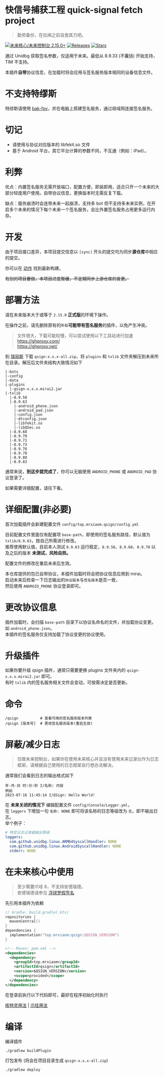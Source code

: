 # 快信号捕获工程 quick-signal fetch project

> 勤劳备份，在拉闸之前自食其力吧。

[![未来核心/未来控制台 2.15.0+](https://img.shields.io/badge/%E6%9C%AA%E6%9D%A5%E6%A0%B8%E5%BF%83/%E6%9C%AA%E6%9D%A5%E6%8E%A7%E5%88%B6%E5%8F%B0-2.15.0+-blue)](https://github.com/mamoe/mirai)
[![Releases](https://img.shields.io/github/downloads/MrXiaoM/qsign/total?label=%E4%B8%8B%E8%BD%BD%E9%87%8F&logo=github)](https://github.com/MrXiaoM/qsign/releases)
[![Stars](https://img.shields.io/github/stars/MrXiaoM/qsign?label=%E6%A0%87%E6%98%9F&logo=github)](https://github.com/MrXiaoM/qsign/stargazers)

通过 Unidbg 获取签名参数，仅适用于未来。最低从 8.9.33 (不囊括) 开始支持，TIM 不支持。

本插件**自带**协议信息，在加载时将会应用与签名服务版本相同的设备信息文件。

# 不支持特缪斯

特缪斯请使用 [bak-fpv](https://github.com/MrXiaoM/qsign/tree/bak-fpv)，并在电脑上搭建签名服务，通过局域网连接签名服务。

# 切记

 - 请使用与协议对应版本的 libfekit.so 文件
 - 基于 Android 平台，其它平台计算的参数不同，不互通（例如：iPad）。

# 利弊

优点：内置签名服务无需开放端口，配置方便，即装即用，适合只开一个未来的大部分轻度用户使用。自带协议信息，更换版本时无需反复下载。

缺点：服务崩溃时会连带未来一起崩溃，支持多 bot 但不支持多未来实例，在开启多个未来的情况下每个未来一个签名服务，会比外置签名服务占用更多运行内存。

# 开发

由于项目接口差异，本项目提交信息以 `[sync]` 开头的提交均为同步**源仓库**中相应的提交。

你可以在 [动作](https://github.com/MrXiaoM/qsign/actions) 找到最新构建。

~~有别的项目要做，本项目进度暂缓，不定期同步上游仓库的变更。~~

# 部署方法

请在未来版本大于或等于 `2.15.0` **正式版**的环境下操作。

在操作之前，请先删除原有的`所有`**可能带有签名服务**的插件，以免产生冲突。

> 文件很大，下载可能较慢，可以尝试使用以下工具站进行加速  
> https://ghproxy.com/  
> https://ghproxy.net/  

到 [瑞丽斯](https://github.com/MrXiaoM/qsign/releases) 下载 `qsign-x.x.x-all.zip`，将 `plugins` 和 `txlib` 文件夹解压到未来所在目录。解压后文件夹结构大致情况如下
```
|-bots
|-config
|-data
|-plugins
  |-qsign-x.x.x.mirai2.jar
|-txlib
  |-8.9.58
  |-8.9.63
    |-android_phone.json
    |-android_pad.json
    |-config.json
    |-dtconfig.json
    |-libfekit.so
    |-libQSec.so
  |-8.9.68
  |-8.9.70
  |-8.9.71
  |-8.9.73
  |-8.9.76
  |-8.9.78
  |-8.9.80
  |-8.9.83
```

通常来说，**到这步就完成了**，你可以无脑使用 `ANDROID_PHONE` 或 `ANDROID_PAD` 协议登录了。

如果需要详细配置，请往下看。

# 详细配置(非必要)

首次加载插件会新建配置文件 `config/top.mrxiaom.qsign/config.yml`

目前配置文件里面仅有配置项 `base-path`，即使用的签名服务路径，默认值为 `txlib/8.9.63`，按自己所需进行修改。  
推荐使用默认值，目前本人测试 `8.9.63` 运行稳定，`8.9.58`、`8.9.68`、`8.9.70` 以及之后的版本 **未测试，风险自担。**  

配置文件的修改在重启未来后生效。

本仓库提供的包已自带协议，本插件加载时将会把协议信息应用到 mirai。  
启动未来后检查一下日志输出的`协议版本`与`签名版本`是否一致，  
然后使用 `ANDROID_PHONE` 协议登录即可。

# 更改协议信息

插件加载时，会扫描 `base-path` 目录下以协议名命名的文件，并加载协议变更。如 `android_phone.json`。  
本插件的签名服务仅支持加载了协议变更的协议使用。

# 升级插件

如果你要升级 qsign 插件，通常只需要更换 plugins 文件夹内的 `qsign-x.x.x.mirai2.jar` 即可。  
有时 `txlib` 内的签名服务相关文件会变动，可按需决定是否更新。

# 命令

```
/qsign          # 查看可用的签名服务版本列表
/qsign [版本号]  # 更改签名服务版本(重启生效)
```

# 屏蔽/减少日志
> 仅限未来控制台，如果你在使用未来核心并且没有使用未来记录仪作为日志框架，请根据自己使用的日志框架自行想办法解决。

通常我们会看到日志的输出格式如下
```
年-月-日 时:分:秒 I/名称: 内容
例如
2023-07-16 11:45:14 I/QSign: Hello World!
```
在 **未来关闭的情况下** 编辑配置文件 `config/Console/Logger.yml`，  
在 `loggers` 下增加一句 `名称: NONE` 即可将该名称的日志等级改为 `无`，即不输出日志。  
举个例子：
```yaml
# 特定日志记录器输出等级
loggers:
  com.github.unidbg.linux.ARM64SyscallHandler: NONE
  com.github.unidbg.linux.AndroidSyscallHandler: NONE
  stderr: NONE
```

# 在未来核心中使用

> 至少需要爪哇 8，不支持安德瑞德。  
> 安德瑞德请参见 [浮球罗假签名](https://github.com/fuqiuluo/SignFaker)

先引用本插件为依赖

```kotlin
// Gradle: build.gradle(.kts)
repositories {
  mavenCentral()
}
dependencies {
  implementation("top.mrxiaom:qsign:$QSIGN_VERSION")
}
```
```xml
<!-- Maven: pom.xml -->
<dependencies>
  <dependency>
    <groupId>top.mrxiaom</groupId>
    <artifactId>qsign</artifactId>
    <version>$QSIGN_VERSION</version>
    <scope>provided</scope>
  </dependency>
</dependencies>
```

在登录前执行以下代码即可，最好在程序初始化时执行

[咳特灵用法](src/test/kotlin/CoreUsage.kt) | [爪哇用法](src/test/java/CoreUsage.java)

# 编译

编译插件
```
./gradlew buildPlugin
```
打包发布 (将会在项目目录生成 `qsign-x.x.x-all.zip`)
```
./gradlew deploy
```
